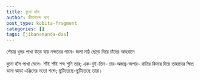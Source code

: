 ```yaml
---
title: বুনো হাঁস
author: জীবনানন্দ দাশ
post_type: kobita-fragment
categories: []
tags: [jibanananda-das]
---
```

পেঁচার ধূসর পাখা উড়ে যায় নক্ষত্রের পানে-
জলা মাঠ ছেড়ে দিয়ে চাঁদের আহবানে

বুনো হাঁস পাখা মেলে- শাঁই শাঁই শব্দ শুনি তার;
এক-দুই-তিন- চার-অজস্র-অপার-
রাত্রির কিনার দিয়ে তাহাদের ক্ষিপ্র ডানা ঝাড়া
এঞ্জিনের মতো শব্দে; ছুটিতেছে-ছুটিতেছে তারা।